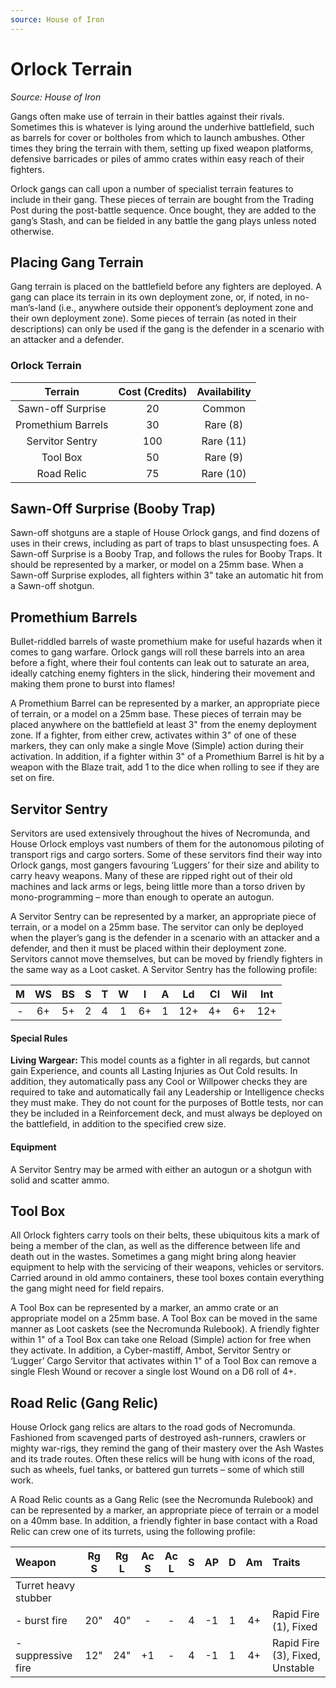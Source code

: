 ```yaml
---
source: House of Iron
---
```


# Orlock Terrain

_Source: House of Iron_


Gangs often make use of terrain in their battles against their rivals. Sometimes this
is whatever is lying around the underhive battlefield, such as barrels for cover or
boltholes from which to launch ambushes. Other times they bring the terrain with
them, setting up fixed weapon platforms, defensive barricades or piles of ammo crates
within easy reach of their fighters.

Orlock gangs can call upon a number of specialist terrain features to include in their
gang. These pieces of terrain are bought from the Trading Post during the post-battle
sequence. Once bought, they are added to the gang’s Stash, and can be fielded in any
battle the gang plays unless noted otherwise.

## Placing Gang Terrain

Gang terrain is placed on the battlefield before any fighters are deployed. A gang
can place its terrain in its own deployment zone, or, if noted, in no-man’s-land (i.e.,
anywhere outside their opponent’s deployment zone and their own deployment zone).
Some pieces of terrain (as noted in their descriptions) can only be used if the gang is
the defender in a scenario with an attacker and a defender.

### Orlock Terrain

|      Terrain       | Cost (Credits) | Availability |
| :----------------: | :------------: | :----------: |
| Sawn-off Surprise  |       20       |    Common    |
| Promethium Barrels |       30       |   Rare (8)   |
|  Servitor Sentry   |      100       |  Rare (11)   |
|      Tool Box      |       50       |   Rare (9)   |
|     Road Relic     |       75       |  Rare (10)   |

## Sawn-Off Surprise (Booby Trap)

Sawn-off shotguns are a staple of House Orlock gangs, and find dozens of uses in
their crews, including as part of traps to blast unsuspecting foes. A Sawn-off Surprise
is a Booby Trap, and follows the rules for Booby Traps. It should be represented by a
marker, or model on a 25mm base. When a Sawn-off Surprise explodes, all fighters
within 3" take an automatic hit from a Sawn-off shotgun.

## Promethium Barrels

Bullet-riddled barrels of waste promethium make for useful hazards when it comes
to gang warfare. Orlock gangs will roll these barrels into an area before a fight, where
their foul contents can leak out to saturate an area, ideally catching enemy fighters in
the slick, hindering their movement and making them prone to burst into flames!

A Promethium Barrel can be represented by a marker, an appropriate piece of terrain,
or a model on a 25mm base. These pieces of terrain may be placed anywhere on the
battlefield at least 3" from the enemy deployment zone. If a fighter, from either crew,
activates within 3" of one of these markers, they can only make a single Move (Simple)
action during their activation. In addition, if a fighter within 3" of a Promethium Barrel
is hit by a weapon with the Blaze trait, add 1 to the dice when rolling to see if they are
set on fire.

## Servitor Sentry

Servitors are used extensively throughout the hives of Necromunda, and House
Orlock employs vast numbers of them for the autonomous piloting of transport rigs
and cargo sorters. Some of these servitors find their way into Orlock gangs, most
gangers favouring ‘Luggers’ for their size and ability to carry heavy weapons. Many
of these are ripped right out of their old machines and lack arms or legs, being little
more than a torso driven by mono-programming – more than enough to operate
an autogun.

A Servitor Sentry can be represented by a marker, an appropriate piece of terrain, or
a model on a 25mm base. The servitor can only be deployed when the player’s gang
is the defender in a scenario with an attacker and a defender, and then it must be
placed within their deployment zone. Servitors cannot move themselves, but can be
moved by friendly fighters in the same way as a Loot casket. A Servitor Sentry has the
following profile:

|  M  | WS  | BS  |  S  |  T  |  W  |  I  |  A  | Ld  | Cl  | Wil | Int |
| :-: | :-: | :-: | :-: | :-: | :-: | :-: | :-: | :-: | :-: | :-: | :-: |
|  -  | 6+  | 5+  |  2  |  4  |  1  | 6+  |  1  | 12+ | 4+  | 6+  | 12+ |

#### Special Rules

**Living Wargear:** This model counts as a fighter in all regards, but cannot gain
Experience, and counts all Lasting Injuries as Out Cold results. In addition, they
automatically pass any Cool or Willpower checks they are required to take and
automatically fail any Leadership or Intelligence checks they must make. They do not
count for the purposes of Bottle tests, nor can they be included in a Reinforcement
deck, and must always be deployed on the battlefield, in addition to the specified
crew size.

#### Equipment

A Servitor Sentry may be armed with either an autogun or a shotgun with solid and scatter ammo.

## Tool Box

All Orlock fighters carry tools on their belts, these ubiquitous kits a mark of being
a member of the clan, as well as the difference between life and death out in
the wastes. Sometimes a gang might bring along heavier equipment to help with
the servicing of their weapons, vehicles or servitors. Carried around in old ammo
containers, these tool boxes contain everything the gang might need for field repairs.

A Tool Box can be represented by a marker, an ammo crate or an appropriate model
on a 25mm base. A Tool Box can be moved in the same manner as Loot caskets (see
the Necromunda Rulebook). A friendly fighter within 1" of a Tool Box can take one
Reload (Simple) action for free when they activate. In addition, a Cyber-mastiff, Ambot,
Servitor Sentry or ‘Lugger’ Cargo Servitor that activates within 1" of a Tool Box can
remove a single Flesh Wound or recover a single lost Wound on a D6 roll of 4+.

## Road Relic (Gang Relic)

House Orlock gang relics are altars to the road gods of Necromunda. Fashioned from
scavenged parts of destroyed ash-runners, crawlers or mighty war-rigs, they remind
the gang of their mastery over the Ash Wastes and its trade routes. Often these relics
will be hung with icons of the road, such as wheels, fuel tanks, or battered gun turrets
– some of which still work.

A Road Relic counts as a Gang Relic (see the Necromunda Rulebook) and can be
represented by a marker, an appropriate piece of terrain or a model on a 40mm base.
In addition, a friendly fighter in base contact with a Road Relic can crew one of its
turrets, using the following profile:

<WeaponStats>

| Weapon               | Rg S | Rg L | Ac S | Ac L |  S  | AP  |  D  | Am  | Traits                                                                                                                                                                                     |
| :------------------- | :--: | :--: | :--: | :--: | :-: | :-: | :-: | :-: | :----------------------------------------------------------------------------------------------------------------------------------------------------------------------------------------- |
| Turret heavy stubber |
| - burst fire         | 20"  | 40"  |  -   |  -   |  4  | -1  |  1  | 4+  | <Tooltip type="traits" content="rapid-fire">Rapid Fire (1)</Tooltip>, <Tooltip type="traits" content="fixed">Fixed</Tooltip>                                                               |
| - suppressive fire   | 12"  | 24"  |  +1  |  -   |  4  | -1  |  1  | 4+  | <Tooltip type="traits" content="rapid-fire">Rapid Fire (3)</Tooltip>, <Tooltip type="traits" content="fixed">Fixed</Tooltip>, <Tooltip type="traits" content="unstable">Unstable</Tooltip> |

</WeaponStats>
